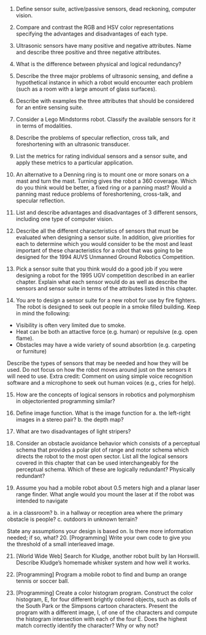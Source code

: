 1. Define sensor suite, active/passive sensors, dead reckoning, computer vision.

2. Compare and contrast the RGB and HSV color representations specifying the advantages and disadvantages of each type.

3. Ultrasonic sensors have many positive and negative attributes. Name and describe three positive and three negative attributes.

4. What is the difference between physical and logical redundancy?

5. Describe the three major problems of ultrasonic sensing, and define a hypothetical instance in which a robot would encounter each problem (such as a room with a large amount of glass surfaces).

6. Describe with examples the three attributes that should be considered for an entire sensing suite.

7. Consider a Lego Mindstorms robot. Classify the available sensors for it in terms of modalities.

8. Describe the problems of specular reflection, cross talk, and foreshortening with an ultrasonic transducer.

9. List the metrics for rating individual sensors and a sensor suite, and apply these metrics to a particular application.

10. An alternative to a Denning ring is to mount one or more sonars on a mast and turn the mast. Turning gives the robot a 360 coverage. Which do you think would be better, a fixed ring or a panning mast? Would a panning mast reduce problems of foreshortening, cross-talk, and specular reflection.

11. List and describe advantages and disadvantages of 3 different sensors, including one type of computer vision.

12. Describe all the different characteristics of sensors that must be evaluated when designing a sensor suite. In addition, give priorities for each to determine which you would consider to be the most and least important of these characteristics for a robot that was going to be designed for the 1994 AUVS Unmanned Ground Robotics Competition.

13. Pick a sensor suite that you think would do a good job if you were designing a robot for the 1995 UGV competition described in an earlier chapter. Explain what each sensor would do as well as describe the sensors and sensor suite in terms of the attributes listed in this chapter.

14. You are to design a sensor suite for a new robot for use by fire fighters. The robot is designed to seek out people in a smoke filled building. Keep in mind the following:

- Visibility is often very limited due to smoke.
- Heat can be both an attactive force (e.g. human) or repulsive (e.g. open flame).
- Obstacles may have a wide variety of sound absorbtion (e.g. carpeting or furniture) 

Describe the types of sensors that may be needed and how they will be used. Do not focus on how the robot moves around just on the sensors it will need to use. Extra credit: Comment on using simple voice recognition software and a microphone to seek out human voices (e.g., cries for help).

15. How are the concepts of logical sensors in robotics and polymorphism in objectoriented programming similar?

16. Define image function. What is the image function for
a. the left-right images in a stereo pair?
b. the depth map?

17.  What are two disadvantages of light stripers?

18.  Consider an obstacle avoidance behavior which consists of a perceptual schema that provides a polar plot of range and motor schema which directs the robot to the most open sector. List all the logical sensors covered in this chapter that can be used interchangeably for the perceptual schema. Which of these are logically redundant? Physically redundant?

19. Assume you had a mobile robot about 0.5 meters high and a planar laser range finder. What angle would you mount the laser at if the robot was intended to navigate

a. in a classroom?
b. in a hallway or reception area where the primary obstacle is people?
c. outdoors in unknown terrain?

State any assumptions your design is based on. Is there more information needed; if so, what?
20.  [Programming] Write your own code to give you the threshold of a small interleaved image.

21.  [World Wide Web] Search for Kludge, another robot built by Ian Horswill. Describe Kludge’s homemade whisker system and how well it works.

22. [Programming] Program a mobile robot to find and bump an orange tennis or soccer ball.

23. [Programming] Create a color histogram program. Construct the color histogram, E, for four different brightly colored objects, such as dolls of the South Park or the Simpsons cartoon characters. Present the program with a different image, I, of one of the characters and compute the histogram intersection with each of the four E. Does the highest match correctly identify the character? Why or why not?